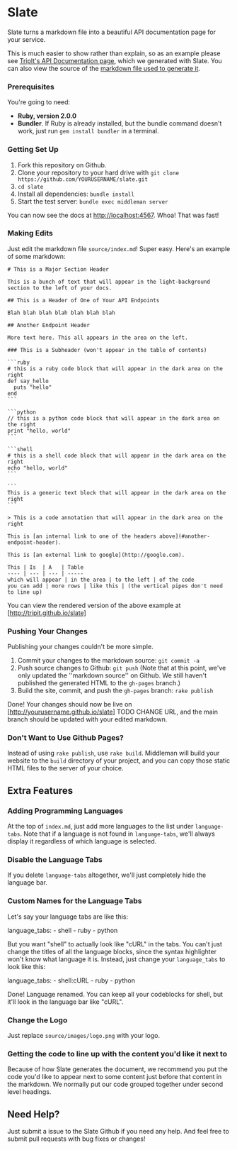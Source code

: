 Slate
========

Slate turns a markdown file into a beautiful API documentation page for your service.

This is much easier to show rather than explain, so as an example please see [TripIt's API Documentation page](http://tripit.github.io/docs), which we generated with Slate. You can also view the source of the [markdown file used to generate it](http://github.com/tripit/docs/blob/master/source/index.md).

### Prerequisites

You're going to need:

 - **Ruby, version 2.0.0**
 - **Bundler**. If Ruby is already installed, but the bundle command doesn't work, just run `gem install bundler` in a terminal.

### Getting Set Up

 1. Fork this repository on Github.
 1. Clone your repository to your hard drive with `git clone https://github.com/YOURUSERNAME/slate.git`
 2. `cd slate`
 3. Install all dependencies: `bundle install`
 4. Start the test server: `bundle exec middleman server`

You can now see the docs at <http://localhost:4567>. Whoa! That was fast!

### Making Edits

Just edit the markdown file `source/index.md`! Super easy. Here's an example of some markdown:

    # This is a Major Section Header
    
    This is a bunch of text that will appear in the light-background section to the left of your docs.
    
    ## This is a Header of One of Your API Endpoints
    
    Blah blah blah blah blah blah blah
    
    ## Another Endpoint Header
    
    More text here. This all appears in the area on the left.
    
    ### This is a Subheader (won't appear in the table of contents)
    
    ```ruby
    # this is a ruby code block that will appear in the dark area on the right
    def say_hello
      puts "hello"
    end
    ```
    
    ```python
    // this is a python code block that will appear in the dark area on the right
    print "hello, world"
    ```
    
    ```shell
    # this is a shell code block that will appear in the dark area on the right
    echo "hello, world"
    ```
    
    ```
    This is a generic text block that will appear in the dark area on the right
    ```
    
    > This is a code annotation that will appear in the dark area on the right
    
    This is [an internal link to one of the headers above](#another-endpoint-header).
    
    This is [an external link to google](http://google.com).
    
    This | Is  | A   | Table
    ---- | --- | --- | -----
    which will appear | in the area | to the left | of the code
    you can add | more rows | like this | (the vertical pipes don't need to line up)
    
You can view the rendered version of the above example at [http://tripit.github.io/slate]

### Pushing Your Changes

Publishing your changes couldn't be more simple.

 1. Commit your changes to the markdown source: `git commit -a`
 2. Push source changes to Github: `git push` (Note that at this point, we've only updated the ''markdown source'' on Github. We still haven't published the generated HTML to the `gh-pages` branch.)
 3. Build the site, commit, and push the `gh-pages` branch: `rake publish`

Done! Your changes should now be live on [http://yourusername.github.io/slate] TODO CHANGE URL, and the main branch should be updated with your edited markdown.

### Don't Want to Use Github Pages?

Instead of using `rake publish`, use `rake build`. Middleman will build your website to the `build` directory of your project, and you can copy those static HTML files to the server of your choice.

Extra Features
----------------------------------

### Adding Programming Languages

At the top of `index.md`, just add more languages to the list under `language-tabs`. Note that if a language is not found in `language-tabs`, we'll always display it regardless of which language is selected.

### Disable the Language Tabs

If you delete `language-tabs` altogether, we'll just completely hide the language bar.

### Custom Names for the Language Tabs

Let's say your language tabs are like this:

  language_tabs:
    - shell
    - ruby
    - python

But you want "shell" to actually look like "cURL" in the tabs. You can't just change the titles of all the language blocks, since the syntax highlighter won't know what language it is. Instead, just change your `language_tabs` to look like this:

  language_tabs:
    - shell:cURL
    - ruby
    - python

Done! Language renamed. You can keep all your codeblocks for shell, but it'll look in the language bar like "cURL".

### Change the Logo

Just replace `source/images/logo.png` with your logo.

### Getting the code to line up with the content you'd like it next to

Because of how Slate generates the document, we recommend you put the code you'd like to appear next to some content just before that content in the markdown. We normally put our code grouped together under second level headings.

## Need Help?

Just submit a issue to the Slate Github if you need any help. And feel free to submit pull requests with bug fixes or changes!
